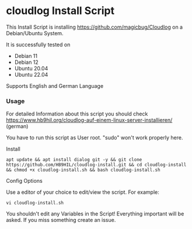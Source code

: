 # cloudlog Install Script

This Install Script is installing https://github.com/magicbug/Cloudlog on a Debian/Ubuntu System.

It is successfully tested on
- Debian 11
- Debian 12
- Ubuntu 20.04
- Ubuntu 22.04

Supports English and German Language

### Usage

For detailed Information about this script you should check https://www.hb9hil.org/cloudlog-auf-einem-linux-server-installieren/ (german)

You have to run this script as User root. "sudo" won't work properly here.

Install
```
apt update && apt install dialog git -y && git clone https://github.com/HB9HIL/cloudlog-install.git && cd cloudlog-install && chmod +x cloudlog-install.sh && bash cloudlog-install.sh
```

Config Options

Use a editor of your choice to edit/view the script.
For example:
```
vi cloudlog-install.sh
```

You shouldn't edit any Variables in the Script! Everything important will be asked. If you miss something create an issue.

